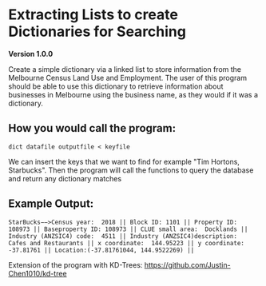 # Extracting Lists to create Dictionaries for Searching

**Version 1.0.0**

Create a simple dictionary via a linked list to store information from the Melbourne Census Land Use and Employment. The user of this program should be able to use this dictionary to retrieve information about businesses in Melbourne using the business name, as they would if it was a dictionary. 

## How you would call the program:
```
dict datafile outputfile < keyfile
```
We can insert the keys that we want to find for example "Tim Hortons, Starbucks".
Then the program will call the functions to query the database and return any dictionary matches

## Example Output:

```
StarBucks−−>Census year:  2018 || Block ID: 1101 || Property ID: 108973 || Baseproperty ID: 108973 || CLUE small area:  Docklands || Industry (ANZSIC4) code:  4511 || Industry (ANZSIC4)description:  Cafes and Restaurants || x coordinate:  144.95223 || y coordinate:  -37.81761 || Location:(-37.81761044, 144.9522269) ||

```

Extension of the program with KD-Trees: https://github.com/Justin-Chen1010/kd-tree
